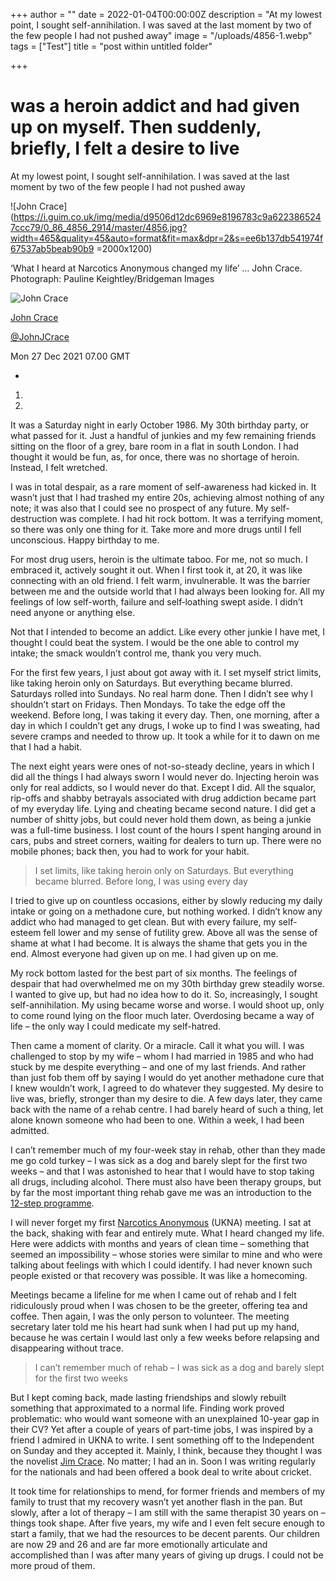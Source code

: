 +++
author = ""
date = 2022-01-04T00:00:00Z
description = "At my lowest point, I sought self-annihilation. I was saved at the last moment by two of the few people I had not pushed away"
image = "/uploads/4856-1.webp"
tags = ["Test"]
title = "post within untitled folder"

+++
# was a heroin addict and had given up on myself. Then suddenly, briefly, I felt a desire to live

At my lowest point, I sought self-annihilation. I was saved at the last moment by two of the few people I had not pushed away

![John Crace](https://i.guim.co.uk/img/media/d9506d12dc6969e8196783c9a6223865247ccc79/0_86_4856_2914/master/4856.jpg?width=465&quality=45&auto=format&fit=max&dpr=2&s=ee6b137db541974f67537ab5beab90b9 =2000x1200)

‘What I heard at Narcotics Anonymous changed my life’ … John Crace. Photograph: Pauline Keightley/Bridgeman Images

![John Crace](https://i.guim.co.uk/img/uploads/2017/10/06/John-Crace,-L.png?width=300&quality=85&auto=format&fit=max&s=49ecc164b105ef1ee46a4ad8014adf25)

[John Crace](https://www.theguardian.com/profile/johncrace)

[@JohnJCrace](https://www.twitter.com/JohnJCrace)

Mon 27 Dec 2021 07.00 GMT

* 

1. 
2. 

It was a Saturday night in early October 1986. My 30th birthday party, or what passed for it. Just a handful of junkies and my few remaining friends sitting on the floor of a grey, bare room in a flat in south London. I had thought it would be fun, as, for once, there was no shortage of heroin. Instead, I felt wretched.

I was in total despair, as a rare moment of self-awareness had kicked in. It wasn’t just that I had trashed my entire 20s, achieving almost nothing of any note; it was also that I could see no prospect of any future. My self-destruction was complete. I had hit rock bottom. It was a terrifying moment, so there was only one thing for it. Take more and more drugs until I fell unconscious. Happy birthday to me.

For most drug users, heroin is the ultimate taboo. For me, not so much. I embraced it, actively sought it out. When I first took it, at 20, it was like connecting with an old friend. I felt warm, invulnerable. It was the barrier between me and the outside world that I had always been looking for. All my feelings of low self-worth, failure and self‑loathing swept aside. I didn’t need anyone or anything else.

Not that I intended to become an addict. Like every other junkie I have met, I thought I could beat the system. I would be the one able to control my intake; the smack wouldn’t control me, thank you very much.

For the first few years, I just about got away with it. I set myself strict limits, like taking heroin only on Saturdays. But everything became blurred. Saturdays rolled into Sundays. No real harm done. Then I didn’t see why I shouldn’t start on Fridays. Then Mondays. To take the edge off the weekend. Before long, I was taking it every day. Then, one morning, after a day in which I couldn’t get any drugs, I woke up to find I was sweating, had severe cramps and needed to throw up. It took a while for it to dawn on me that I had a habit.

The next eight years were ones of not-so-steady decline, years in which I did all the things I had always sworn I would never do. Injecting heroin was only for real addicts, so I would never do that. Except I did. All the squalor, rip-offs and shabby betrayals associated with drug addiction became part of my everyday life. Lying and cheating became second nature. I did get a number of shitty jobs, but could never hold them down, as being a junkie was a full-time business. I lost count of the hours I spent hanging around in cars, pubs and street corners, waiting for dealers to turn up. There were no mobile phones; back then, you had to work for your habit.

> I set limits, like taking heroin only on Saturdays. But everything became blurred. Before long, I was using every day

I tried to give up on countless occasions, either by slowly reducing my daily intake or going on a methadone cure, but nothing worked. I didn’t know any addict who had managed to get clean. But with every failure, my self-esteem fell lower and my sense of futility grew. Above all was the sense of shame at what I had become. It is always the shame that gets you in the end. Almost everyone had given up on me. I had given up on me.

My rock bottom lasted for the best part of six months. The feelings of despair that had overwhelmed me on my 30th birthday grew steadily worse. I wanted to give up, but had no idea how to do it. So, increasingly, I sought self-annihilation. My using became worse and worse. I would shoot up, only to come round lying on the floor much later. Overdosing became a way of life – the only way I could medicate my self-hatred.

Then came a moment of clarity. Or a miracle. Call it what you will. I was challenged to stop by my wife – whom I had married in 1985 and who had stuck by me despite everything – and one of my last friends. And rather than just fob them off by saying I would do yet another methadone cure that I knew wouldn’t work, I agreed to do whatever they suggested. My desire to live was, briefly, stronger than my desire to die. A few days later, they came back with the name of a rehab centre. I had barely heard of such a thing, let alone known someone who had been to one. Within a week, I had been admitted.

I can’t remember much of my four-week stay in rehab, other than they made me go cold turkey – I was sick as a dog and barely slept for the first two weeks – and that I was astonished to hear that I would have to stop taking all drugs, including alcohol. There must also have been therapy groups, but by far the most important thing rehab gave me was an introduction to the [12-step programme](https://www.recovery.org/support-groups/narcotics-anonymous/).

I will never forget my first [Narcotics Anonymous](https://ukna.org/) (UKNA) meeting. I sat at the back, shaking with fear and entirely mute. What I heard changed my life. Here were addicts with months and years of clean time – something that seemed an impossibility – whose stories were similar to mine and who were talking about feelings with which I could identify. I had never known such people existed or that recovery was possible. It was like a homecoming.

Meetings became a lifeline for me when I came out of rehab and I felt ridiculously proud when I was chosen to be the greeter, offering tea and coffee. Then again, I was the only person to volunteer. The meeting secretary later told me his heart had sunk when I had put up my hand, because he was certain I would last only a few weeks before relapsing and disappearing without trace.

> I can’t remember much of rehab – I was sick as a dog and barely slept for the first two weeks

But I kept coming back, made lasting friendships and slowly rebuilt something that approximated to a normal life. Finding work proved problematic: who would want someone with an unexplained 10-year gap in their CV? Yet after a couple of years of part-time jobs, I was inspired by a friend I admired in UKNA to write. I sent something off to the Independent on Sunday and they accepted it. Mainly, I think, because they thought I was the novelist [Jim Crace](https://www.theguardian.com/books/2018/jan/12/jim-crace-books-that-made-me). No matter; I had an in. Soon I was writing regularly for the nationals and had been offered a book deal to write about cricket.

It took time for relationships to mend, for former friends and members of my family to trust that my recovery wasn’t yet another flash in the pan. But slowly, after a lot of therapy – I am still with the same therapist 30 years on – things took shape. After five years, my wife and I even felt secure enough to start a family, that we had the resources to be decent parents. Our children are now 29 and 26 and are far more emotionally articulate and accomplished than I was after many years of giving up drugs. I could not be more proud of them.
